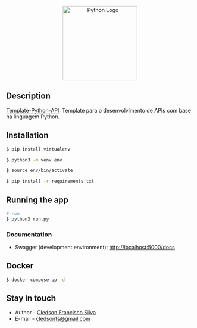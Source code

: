 <p align="center">
  <a href="https://www.python.org/" target="blank"><img src="https://upload.wikimedia.org/wikipedia/commons/thumb/c/c3/Python-logo-notext.svg/1869px-Python-logo-notext.svg.png" width="200" alt="Python Logo" /></a>
</p>

## Description

[Template-Python-API](https://github.com/cledsonfs-cmd/Template-Python-API): Template para o desenvolvimento de APIs com base na linguagem Python.

## Installation

```bash
$ pip install virtualenv
```
```bash
$ python3 -m venv env
```
```bash
$ source env/bin/activate
```
```bash
$ pip install -r requirements.txt
```

## Running the app

```bash
# run
$ python3 run.py
```
### Documentation
* Swagger (development environment): [http://localhost:5000/docs](http://localhost:5000/docs)
## Docker

```bash
$ docker compose up -d
```
## Stay in touch

- Author - [Cledson Francisco Silva](https://www.linkedin.com/in/cledson-francisco-silva-32737a2a/)
- E-mail - [cledsonfs@gmail.com](mailto:cledsonfs@gmail.com)
